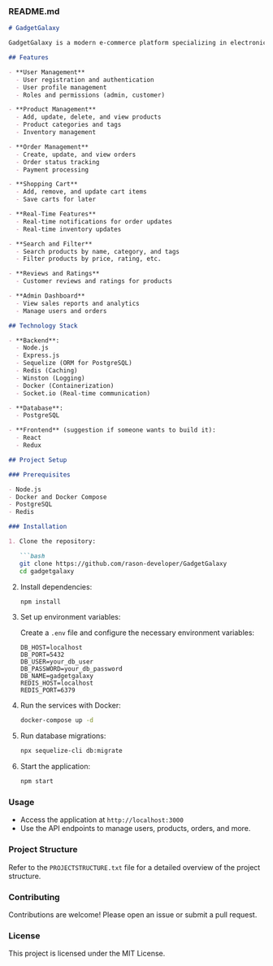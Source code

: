 ### README.md

```markdown
# GadgetGalaxy

GadgetGalaxy is a modern e-commerce platform specializing in electronic gadgets. It is built with a microservices architecture using Node.js, Express, and PostgreSQL, with real-time data capabilities and advanced features such as caching, logging, and containerization.

## Features

- **User Management**
  - User registration and authentication
  - User profile management
  - Roles and permissions (admin, customer)

- **Product Management**
  - Add, update, delete, and view products
  - Product categories and tags
  - Inventory management

- **Order Management**
  - Create, update, and view orders
  - Order status tracking
  - Payment processing

- **Shopping Cart**
  - Add, remove, and update cart items
  - Save carts for later

- **Real-Time Features**
  - Real-time notifications for order updates
  - Real-time inventory updates

- **Search and Filter**
  - Search products by name, category, and tags
  - Filter products by price, rating, etc.

- **Reviews and Ratings**
  - Customer reviews and ratings for products

- **Admin Dashboard**
  - View sales reports and analytics
  - Manage users and orders

## Technology Stack

- **Backend**:
  - Node.js
  - Express.js
  - Sequelize (ORM for PostgreSQL)
  - Redis (Caching)
  - Winston (Logging)
  - Docker (Containerization)
  - Socket.io (Real-time communication)

- **Database**:
  - PostgreSQL

- **Frontend** (suggestion if someone wants to build it):
  - React
  - Redux

## Project Setup

### Prerequisites

- Node.js
- Docker and Docker Compose
- PostgreSQL
- Redis

### Installation

1. Clone the repository:

   ```bash
   git clone https://github.com/rason-developer/GadgetGalaxy
   cd gadgetgalaxy
   ```

2. Install dependencies:

   ```bash
   npm install
   ```

3. Set up environment variables:

   Create a `.env` file and configure the necessary environment variables:

   ```plaintext
   DB_HOST=localhost
   DB_PORT=5432
   DB_USER=your_db_user
   DB_PASSWORD=your_db_password
   DB_NAME=gadgetgalaxy
   REDIS_HOST=localhost
   REDIS_PORT=6379
   ```

4. Run the services with Docker:

   ```bash
   docker-compose up -d
   ```

5. Run database migrations:

   ```bash
   npx sequelize-cli db:migrate
   ```

6. Start the application:

   ```bash
   npm start
   ```

### Usage

- Access the application at `http://localhost:3000`
- Use the API endpoints to manage users, products, orders, and more.

### Project Structure

Refer to the `PROJECTSTRUCTURE.txt` file for a detailed overview of the project structure.

### Contributing

Contributions are welcome! Please open an issue or submit a pull request.

### License

This project is licensed under the MIT License.
